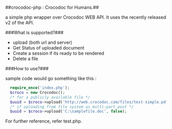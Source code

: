 ##crocodoc-php : Crocodoc for Humans.##

a simple php wrapper over Crocodoc WEB API. It uses the recently released v2 of the API.

###What is supported?###
* upload (both url and server)
* Get Status of uploaded document
* Create a session if its ready to be rendered
* Delete a file

###How to use?###

sample code would go something like this :
~~~PHP
  require_once('index.php');
  $croco = new Crocodoc();
  /* for a publicly available file */
  $uuid = $croco->upload('http://web.crocodoc.com/files/test-simple.pdf');
  /* if uploading from file system as multi-part post */
  $uuid = $croco->upload('C:\samplefile.doc', false);
~~~
For further reference, refer test.php.
